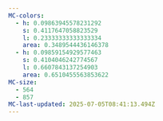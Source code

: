 ```yaml
---
MC-colors:
  - h: 0.09863945578231292
    s: 0.4117647058823529
    l: 0.23333333333333334
    area: 0.3489544436146378
  - h: 0.09859154929577463
    s: 0.4104046242774567
    l: 0.6607843137254903
    area: 0.6510455563853622
MC-size:
  - 564
  - 857
MC-last-updated: 2025-07-05T08:41:13.494Z
---
```

